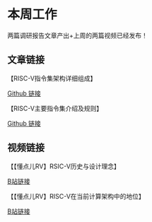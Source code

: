 # 本周工作

两篇调研报告文章产出+上周的两篇视频已经发布！

## 文章链接

【RISC-V指令集架构详细组成】

[Github 链接](https://github.com/Jingqing3948/plct/blob/main/RISC-V_short_video/doc/%E8%A7%86%E9%A2%91%E8%84%9A%E6%9C%AC/RISC-V%E6%8C%87%E4%BB%A4%E9%9B%86%E6%9E%B6%E6%9E%84%E8%AF%A6%E7%BB%86%E7%BB%84%E6%88%90.md)

【RISC-V主要指令集介绍及规则】

[Github 链接](https://github.com/Jingqing3948/plct/blob/main/RISC-V_short_video/doc/%E8%A7%86%E9%A2%91%E8%84%9A%E6%9C%AC/RISC-V%E4%B8%BB%E8%A6%81%E6%8C%87%E4%BB%A4%E9%9B%86%E4%BB%8B%E7%BB%8D%E5%8F%8A%E8%A7%84%E5%88%99.md)

## 视频链接

【【懂点儿RV】RSIC-V历史与设计理念】 

[B站链接](https://www.bilibili.com/video/BV1sm421g7YP/?share_source=copy_web&vd_source=dcdc734e318da0cd82bcccb180b12b40)

【【懂点儿RV】RISC-V在当前计算架构中的地位】 

[B站链接](https://www.bilibili.com/video/BV1bH4y1w7UY/?share_source=copy_web&vd_source=dcdc734e318da0cd82bcccb180b12b40)

